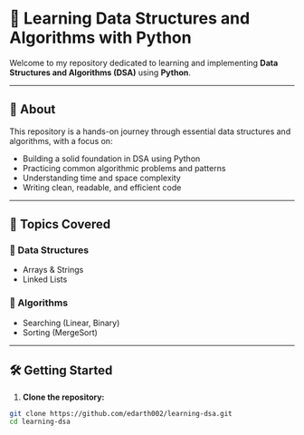 # 📘 Learning Data Structures and Algorithms with Python

Welcome to my repository dedicated to learning and implementing **Data Structures and Algorithms (DSA)** using **Python**.

---

## 📌 About

This repository is a hands-on journey through essential data structures and algorithms, with a focus on:

- Building a solid foundation in DSA using Python
- Practicing common algorithmic problems and patterns
- Understanding time and space complexity
- Writing clean, readable, and efficient code

---

## 🧱 Topics Covered

### 🔹 Data Structures
- Arrays & Strings
- Linked Lists

### 🔹 Algorithms
- Searching (Linear, Binary)
- Sorting (MergeSort)

---

## 🛠️ Getting Started

1. **Clone the repository:**

```bash
git clone https://github.com/edarth002/learning-dsa.git
cd learning-dsa
